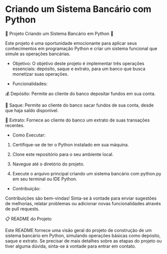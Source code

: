 # Criando um Sistema Bancário com Python

🏦 Projeto Criando um Sistema Bancário em Python 🏦

Este projeto é uma oportunidade emocionante para aplicar seus conhecimentos em programação Python e criar um sistema funcional que simule as operações bancárias.

- Objetivo:
O objetivo deste projeto é implementar três operações essenciais: depósito, saque e extrato, para um banco que busca monetizar suas operações.

- Funcionalidades:

💰 Depósito: Permite ao cliente do banco depositar fundos em sua conta.

💸 Saque: Permite ao cliente do banco sacar fundos de sua conta, desde que haja saldo disponível.

📜 Extrato: Fornece ao cliente do banco um extrato de suas transações recentes.


- Como Executar:

1. Certifique-se de ter o Python instalado em sua máquina.

2. Clone este repositório para o seu ambiente local.

3. Navegue até o diretório do projeto.

4. Execute o arquivo principal criando um sistema bancário com python.py em seu terminal ou IDE Python.

- Contribuição:

Contribuições são bem-vindas! Sinta-se à vontade para enviar sugestões de melhorias, relatar problemas ou adicionar novas funcionalidades através de pull requests.

📋 README do Projeto

Este README fornece uma visão geral do projeto de construção de um sistema bancário em Python, simulando operações básicas como depósito, saque e extrato. Se precisar de mais detalhes sobre as etapas do projeto ou tiver alguma dúvida, sinta-se à vontade para entrar em contato.
